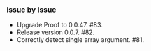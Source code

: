 ### Issue by Issue

 * Upgrade Proof to 0.0.47. #83.
 * Release version 0.0.7. #82.
 * Correctly detect single array argument. #81.
